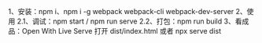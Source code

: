 1、安装：npm i、npm i -g webpack webpack-cli webpack-dev-server
2、使用
    2.1、调试：npm start / npm run serve
    2.2、打包：npm run build
3、看成品：Open With Live Serve 打开 dist/index.html 或者 npx serve dist